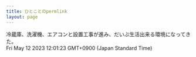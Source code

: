 ```yaml
---
title: ひとことのpermlink
layout: page
---
```

<div class="box" dt="1683860483301">
  冷蔵庫、洗濯機、エアコンと設置工事が進み、だいぶ生活出来る環境になってきた。
  <div class="content is-small">Fri May 12 2023 12:01:23 GMT+0900 (Japan Standard Time)</div>
</div>